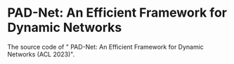# PAD-Net: An Efficient Framework for Dynamic Networks
The source code of " PAD-Net: An Efficient Framework for Dynamic Networks
 (ACL 2023)".